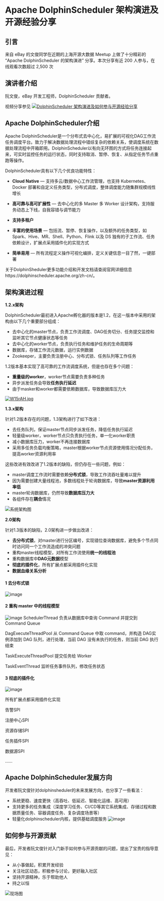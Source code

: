 # Apache DolphinScheduler 架构演进及开源经验分享 

## 引言
来自 eBay 的文俊同学在近期的上海开源大数据 Meetup 上做了十分精彩的 “Apache DolphinScheduler 的架构演进” 分享。本次分享有近 200 人参与，在线观看次数超过 2,500 次

## 演讲者介绍

阮文俊，eBay 开发工程师，DolphinScheduler 贡献者。

视频分享参见
[![ DolphinScheduler 架构演进及如何参与开源经验分享 ](https://user-images.githubusercontent.com/15833811/126284089-249f1084-f1bf-40b2-bbd8-892f2ff28a31.png)](https://www.bilibili.com/video/BV11M4y1T7VT)



## Apache DolphinScheduler介绍

Apache DolphinScheduler是一个分布式去中心化，易扩展的可视化DAG工作流任务调度平台。致力于解决数据处理流程中错综复杂的依赖关系，使调度系统在数据处理流程中开箱即用。DolphinScheduler以有向无环图的方式将任务连接起来，可实时监控任务的运行状态，同时支持取消、暂停、恢复、从指定任务节点重跑等操作。

DolphinScheduler具有以下几个优良功能特性：

- **Cloud Native** — 支持多云/数据中心工作流管理，也支持 Kubernetes、Docker 部署和自定义任务类型，分布式调度，整体调度能力随集群规模线性增长

- **高可靠与高可扩展性** — 去中心化的多 Master 多 Worker 设计架构，支持服务动态上下线，自我容错与调节能力

- **支持多租户**

- **丰富的使用场景** — 包括流、暂停、恢复操作，以及额外的任务类型，如 Spark、Hive、MR、Shell、Python、Flink 以及 DS 独有的子工作流、任务依赖设计，扩展点采用插件化的实现方式

- **简单易用** — 所有流程定义操作可视化编排，定义关键信息一目了然，一键部署

关于DolphinSheduler更多功能介绍和开发文档请查阅官网详细信息https://dolphinscheduler.apache.org/zh-cn/。


## 架构演进过程

**1.2.x架构**

DolphinScheduler最初进入Apache孵化器的版本是1.2，在这一版本中采用的架构由以下几个重要部分组成：

- 去中心化的master节点，负责工作流调度、DAG任务切分、任务提交监控和监听其它节点健康状态等任务
- 去中心化的worker节点，负责执行任务和维护任务的生命周期等
- 数据库，存储工作流元数据，运行实例数据
- Zookeeper，主要负责注册中心、分布式锁、任务队列等工作任务

1.2版本基本实现了高可靠的工作流调度系统，但是也存在多个问题：

- **重量级的worker**，worker节点需要负责多种任务
- 异步派发任务会导致**任务执行延迟**
- 由于masker和worker都需要依赖数据库，导致数据库压力大

[![W15rAH.jpg](https://z3.ax1x.com/2021/07/17/W15rAH.jpg)](https://imgtu.com/i/W15rAH)



**1.3.x架构**

针对1.2版本存在的问题，1.3架构进行了如下改进：

- 去任务队列，保证master节点同步派发任务，降低任务执行延迟
- 轻量级worker，worker节点只负责执行任务，单一化worker职责
- 减小数据库压力，worker不再连接数据库
- 采用多任务负载均衡策略，master根据worker节点资源使用情况分配任务，提高worker资源利用率

这些改进有效改进了1.2版本的缺陷，但仍存在一些问题，例如：

- master调度工作流时需要依赖**分布式锁**，导致工作流吞吐量难以提升
- 因为需要创建大量线程池，多数线程处于轮询数据库，导致**master资源利用率低**
- master轮询数据库，仍然导致**数据库压力大**
- 各组件存在**耦合**情况

![系统架构图](https://dolphinscheduler.apache.org/img/architecture-1.3.0.jpg)



**2.0架构**

针对1.3版本的缺陷，2.0架构进一步做出改进：

- **去分布式锁**，对master进行分区编号，实现错位查询数据库，避免多个节点同时访问同一个工作流造成的冲突问题
- 重构master线程模型，对所有工作流使用**统一的线程池**
- 重构数据库中**DAG元数据**模型
- **彻底的插件化**，所有扩展点都采用插件化实现
- **数据血缘关系分析**

#### 1 去分布式锁
![image](https://user-images.githubusercontent.com/15833811/126285801-ae58d9c6-e1fe-4cba-b7fd-26098824caf9.png)

#### 2 重构 master 中的线程模型
![image](https://user-images.githubusercontent.com/15833811/126285993-a4130bed-7eb2-4af1-a728-8b06a7b51089.png)
SchedulerThread 负责从数据库中查询 Command 并提交到 Command Queue

DagExecuteThreadPool 从 Command Queue 中取 command，并构造 DAG实例添加到 DAG 队列，进行处理，当前 DAG 没有未执行的任务，则当前 DAG 执行结束

TaskExecuteThreadPool 提交任务给 Worker

TaskEventThread 监听任务事件队列，修改任务状态

#### 3 彻底的插件化
![image](https://user-images.githubusercontent.com/15833811/126286101-d8003d09-df84-4fe5-a92c-f733da450b33.png)

所有扩展点都采用插件化实现

告警SPI

注册中心SPI

资源存储SPI

任务插件SPI

数据源SPI

……


## Apache DolphinScheduler发展方向

开发者阮文俊针对dolphinsheduler的未来发展方向，也分享了一些看法：

- 系统更稳、速度更快（高吞吐、低延迟、智能化运维、高可用）
- 支持更多的任务集成（深度学习任务、CI/CD等其它系统集成、存储过程和数据质量任务、容器调度任务、复杂调度场景等）
- 轻量化dolphinscheduler内核，提供基础调度服务
![image](https://user-images.githubusercontent.com/15833811/126286160-8987ccf8-a2c6-4e3d-a2ee-881e66e527e6.png)


## 如何参与开源贡献

最后，开发者阮文俊针对入门新手如何参与开源贡献的问题，提出了宝贵的指导意见：

- 从小事做起，积累开发经验
- 关注社区动态，积极参与讨论，更好融入社区
- 坚持开源精神，乐于帮助他人
- 持之以恒

![现场图](https://user-images.githubusercontent.com/15833811/126285232-152b8b7f-5d43-439f-ae7f-77b4ece50fe6.png)
